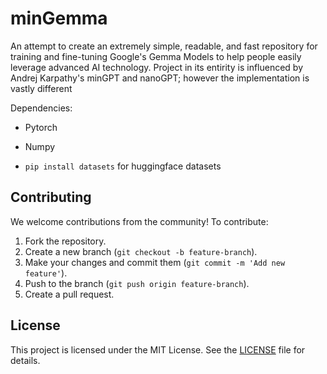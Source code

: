 # minGemma

An attempt to create an extremely simple, readable, and fast repository for training and fine-tuning
Google's Gemma Models to help people easily leverage advanced AI technology. Project in its entirity
is influenced by Andrej Karpathy's minGPT and nanoGPT; however the implementation is vastly different

Dependencies:
- Pytorch 
- Numpy

- `pip install datasets` for huggingface datasets

## Contributing

We welcome contributions from the community! To contribute:
1. Fork the repository.
2. Create a new branch (`git checkout -b feature-branch`).
3. Make your changes and commit them (`git commit -m 'Add new feature'`).
4. Push to the branch (`git push origin feature-branch`).
5. Create a pull request.

## License

This project is licensed under the MIT License. See the [LICENSE](LICENSE) file for details.

